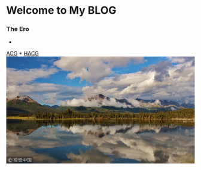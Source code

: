 # Welcome to My BLOG
### The Ero

*
[ACG](http://www.hacg.cool/wp/category/all/anime)
* 
[HACG](https://acg18.us)
![GitHub Logo](/IN/T.jpg)

